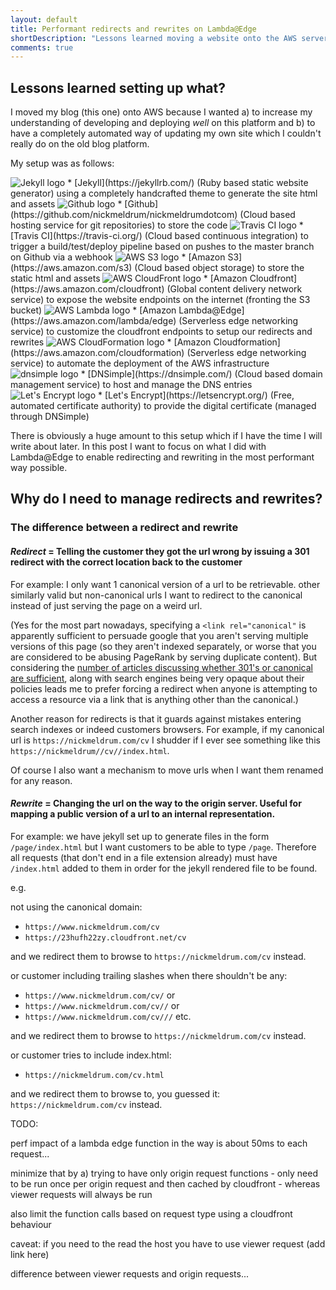 ```yaml
---
layout: default
title: Performant redirects and rewrites on Lambda@Edge
shortDescription: "Lessons learned moving a website onto the AWS serverless cloud"
comments: true
---
```


## Lessons learned setting up what?

I moved my blog (this one) onto AWS because I wanted a) to increase my understanding of developing and deploying *well* on this platform and b) to have a completely automated way of updating my own site which I couldn't really do on the old blog platform.

My setup was as follows:

<img src="/assets/images/jekyll.svg" alt="Jekyll logo" title="Jekyll logo" class="logo-inset thin">
 * [Jekyll](https://jekyllrb.com/) (Ruby based static website generator) using a completely handcrafted theme to generate the site html and assets
<img src="/assets/images/github-icon-1.svg" alt="Github logo" title="Github logo" class="logo-inset">
 * [Github](https://github.com/nickmeldrum/nickmeldrumdotcom) (Cloud based hosting service for git repositories) to store the code
<img src="/assets/images/travis-ci.svg" alt="Travis CI logo" title="Travis CI logo" class="logo-inset">
 * [Travis CI](https://travis-ci.org/) (Cloud based continuous integration) to trigger a build/test/deploy pipeline based on pushes to the master branch on Github via a webhook
<img src="/assets/images/aws-s3.svg" alt="AWS S3 logo" title="AWS S3 logo" class="logo-inset">
 * [Amazon S3](https://aws.amazon.com/s3) (Cloud based object storage) to store the static html and assets
<img src="/assets/images/aws-cloudfront.svg" alt="AWS CloudFront logo" title="AWS CloudFront logo" class="logo-inset">
 * [Amazon Cloudfront](https://aws.amazon.com/cloudfront) (Global content delivery network service) to expose the website endpoints on the internet (fronting the S3 bucket)
<img src="/assets/images/aws-lambda.svg" alt="AWS Lambda logo" title="AWS Lambda logo" class="logo-inset">
 * [Amazon Lambda@Edge](https://aws.amazon.com/lambda/edge) (Serverless edge networking service) to customize the cloudfront endpoints to setup our redirects and rewrites
<img src="/assets/images/aws-cloudformation.svg" alt="AWS CloudFormation logo" title="AWS CloudFormation logo" class="logo-inset">
 * [Amazon Cloudformation](https://aws.amazon.com/cloudformation) (Serverless edge networking service) to automate the deployment of the AWS infrastructure
<img src="/assets/images/dnsimple-logo.svg" alt="dnsimple logo" title="dnsimple logo" class="logo-inset thin">
 * [DNSimple](https://dnsimple.com/) (Cloud based domain management service) to host and manage the DNS entries
<img src="/assets/images/letsencrypt-logo.svg" alt="Let's Encrypt logo" title="Let's Encrypt logo" class="logo-inset thin">
 * [Let's Encrypt](https://letsencrypt.org/) (Free, automated certificate authority) to provide the digital certificate (managed through DNSimple)

There is obviously a huge amount to this setup which if I have the time I will write about later. In this post I want to focus on what I did with Lambda@Edge to enable redirecting and rewriting in the most performant way possible.

## Why do I need to manage redirects and rewrites?

### The difference between a redirect and rewrite

#### *Redirect* = Telling the customer they got the url wrong by issuing a 301 redirect with the correct location back to the customer

For example: I only want 1 canonical version of a url to be retrievable. other similarly valid but non-canonical urls I want to redirect to the canonical instead of just serving the page on a weird url.

(Yes for the most part nowadays, specifying a `<link rel="canonical"` is apparently sufficient to persuade google that you aren't serving multiple versions of this page (so they aren't indexed separately, or worse that you are considered to be abusing PageRank by serving duplicate content). But considering the [number of articles discussing whether 301's or canonical are sufficient](https://www.google.co.uk/search?q=redirects+or+canonical), along with search engines being very opaque about their policies leads me to prefer forcing a redirect when anyone is attempting to access a resource via a link that is anything other than the canonical.)

Another reason for redirects is that it guards against mistakes entering search indexes or indeed customers browsers. For example, if my canonical url is `https://nickmeldrum.com/cv` I shudder if I ever see something like this `https://nickmeldrum//cv//index.html`.

Of course I also want a mechanism to move urls when I want them renamed for any reason.


#### *Rewrite* = Changing the url on the way to the origin server. Useful for mapping a public version of a url to an internal representation.

For example: we have jekyll set up to generate files in the form `/page/index.html` but I want customers to be able to type `/page`. Therefore all requests (that don't end in a file extension already) must have `/index.html` added to them in order for the jekyll rendered file to be found.

e.g.

not using the canonical domain:

 * `https://www.nickmeldrum.com/cv`
 * `https://23hufh22zy.cloudfront.net/cv`
 
and we redirect them to browse to `https://nickmeldrum.com/cv` instead.

or customer including trailing slashes when there shouldn't be any:

  * `https://www.nickmeldrum.com/cv/` or
  * `https://www.nickmeldrum.com/cv//` or
  * `https://www.nickmeldrum.com/cv///` etc.

and we redirect them to browse to `https://nickmeldrum.com/cv` instead.


or customer tries to include index.html:

 * `https://nickmeldrum.com/cv.html`

and we redirect them to browse to, you guessed it: `https://nickmeldrum.com/cv` instead.


TODO:

perf impact of a lambda edge function in the way is about 50ms to each request...

minimize that by a) trying to have only origin request functions - only need to be run once per origin request and then cached by cloudfront - whereas viewer requests will always be run

also limit the function calls based on request type using a cloudfront behaviour

caveat: if you need to the read the host you have to use viewer request (add link here)


difference between viewer requests and origin requests...
